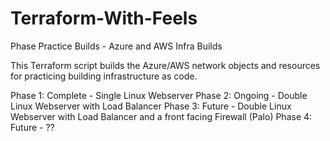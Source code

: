 # Terraform-With-Feels
Phase Practice Builds - Azure and AWS Infra Builds

This Terraform script builds the Azure/AWS network objects and resources for practicing building infrastructure as code.

Phase 1: Complete - Single Linux Webserver
Phase 2: Ongoing - Double Linux Webserver with Load Balancer
Phase 3: Future - Double Linux Webserver with Load Balancer and a front facing Firewall (Palo)
Phase 4: Future - ??
